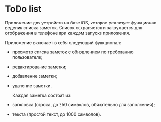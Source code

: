 # ToDo list

Приложение для устройств на базе iOS, которое реализует функционал ведения списка заметок. Список сохраняется и загружается для отображения в телефоне при каждом запуске приложения.

Приложение включает в себя следующий функционал:

- просмотр списка заметок с обновлением по требованию пользователя;

- редактирование заметки;

- добавление заметки;

- удаление заметки. 

  Каждая заметка состоит из:
  
- заголовка (строка, до 250 символов, обязательно для заполнения);

- текста (простой текст, до 1000 символов). 

